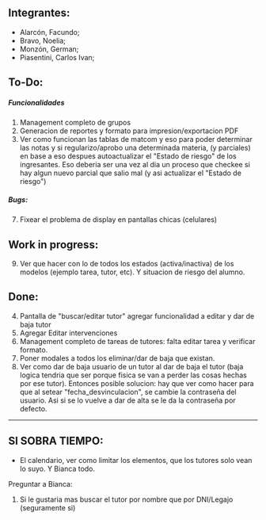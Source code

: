 ## Integrantes:
- Alarcón, Facundo;
- Bravo, Noelia;
- Monzón, German;
- Piasentini, Carlos Ivan;

## To-Do:
##### Funcionalidades
1. Management completo de grupos
2. Generacion de reportes y formato para impresion/exportacion PDF
8. Ver como funcionan las tablas de matcom y eso para poder determinar las notas y si regularizo/aprobo una determinada materia, (y parciales) en base a eso despues autoactualizar el "Estado de riesgo" de los ingresantes.
Eso deberia ser una vez al dia un proceso que checkee si hay algun nuevo parcial que salio mal (y asi actualizar el "Estado de riesgo")

##### Bugs:
7. Fixear el problema de display en pantallas chicas (celulares)

## Work in progress:
9. Ver que hacer con lo de todos los estados (activa/inactiva) de los modelos (ejemplo tarea, tutor, etc). Y situacion de riesgo del alumno.

## Done:
4. Pantalla de "buscar/editar tutor" agregar funcionalidad a editar y dar de baja tutor
5. Agregar Editar intervenciones
3. Management completo de tareas de tutores: falta editar tarea y verificar formato.
6. Poner modales a todos los eliminar/dar de baja que existan.
9. Ver como dar de baja usuario de un tutor al dar de baja el tutor (baja logica tendria que ser porque fisica se van a perder las cosas hechas por ese tutor).
Entonces posible solucion: hay que ver como hacer para que al setear "fecha_desvinculacion", se cambie la contraseña del usuario. Asi si se lo vuelve a dar de alta se le da la contraseña por defecto.

--- 

## SI SOBRA TIEMPO:
-  El calendario, ver como limitar los elementos, que los tutores solo vean lo suyo. Y Bianca todo.

Preguntar a Bianca:
1. Si le gustaria mas buscar el tutor por nombre que por DNI/Legajo (seguramente si)
